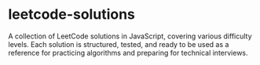 # leetcode-solutions
A collection of LeetCode solutions in JavaScript, covering various difficulty levels. Each solution is structured, tested, and ready to be used as a reference for practicing algorithms and preparing for technical interviews.
